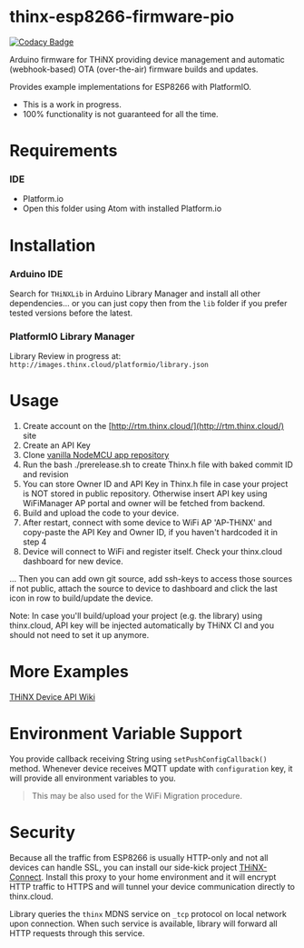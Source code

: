 # thinx-esp8266-firmware-pio

[![Codacy Badge](https://api.codacy.com/project/badge/Grade/391e02d431bc45b5a1c7a59e48b109a6)](https://www.codacy.com/app/suculent/thinx-firmware-esp8266-pio?utm_source=github.com&utm_medium=referral&utm_content=suculent/thinx-firmware-esp8266-pio&utm_campaign=badger)

Arduino firmware for THiNX providing device management and automatic (webhook-based) OTA (over-the-air) firmware builds and updates.

Provides example implementations for ESP8266 with PlatformIO.

* This is a work in progress.
* 100% functionality is not guaranteed for all the time.

# Requirements

### IDE

- Platform.io
- Open this folder using Atom with installed Platform.io

# Installation

### Arduino IDE

Search for `THiNXLib` in Arduino Library Manager and install all other dependencies... or you can just copy then from the `lib` folder if you prefer tested versions before the latest.

### PlatformIO Library Manager

Library Review in progress at: `http://images.thinx.cloud/platformio/library.json`

# Usage

1. Create account on the [http://rtm.thinx.cloud/](http://rtm.thinx.cloud/) site
2. Create an API Key
3. Clone [vanilla NodeMCU app repository](https://github.com/suculent/thinx-firmware-esp8266)
4. Run the bash ./prerelease.sh to create Thinx.h file with baked commit ID and revision
5. You can store Owner ID and API Key in Thinx.h file in case your project is NOT stored in public repository. Otherwise insert API key using WiFiManager AP portal and owner will be fetched from backend.
6. Build and upload the code to your device.
7. After restart, connect with some device to WiFi AP 'AP-THiNX' and copy-paste the API Key and Owner ID, if you haven't hardcoded it in step 4
8. Device will connect to WiFi and register itself. Check your thinx.cloud dashboard for new device.

... Then you can add own git source, add ssh-keys to access those sources if not public, attach the source to device to dashboard and click the last icon in row to build/update the device.

Note: In case you'll build/upload your project (e.g. the library) using thinx.cloud, API key will be injected automatically by THiNX CI and you should not need to set it up anymore.

# More Examples

[THiNX Device API Wiki](https://github.com/suculent/thinx-device-api/wiki)

# Environment Variable Support

You provide callback receiving String using `setPushConfigCallback()` method. Whenever device receives MQTT update with `configuration` key, it will provide all environment variables to you.

> This may be also used for the WiFi Migration procedure.

# Security

Because all the traffic from ESP8266 is usually HTTP-only and not all devices can handle SSL, you can install our side-kick project [THiNX-Connect](https://github.com/suculent/thinx-connect). Install this proxy to your home environment and it will encrypt HTTP traffic to HTTPS and will tunnel your device communication directly to thinx.cloud.

Library queries the `thinx` MDNS service on `_tcp` protocol on local network upon connection. When such service is available, library will forward all HTTP requests through this service. 
